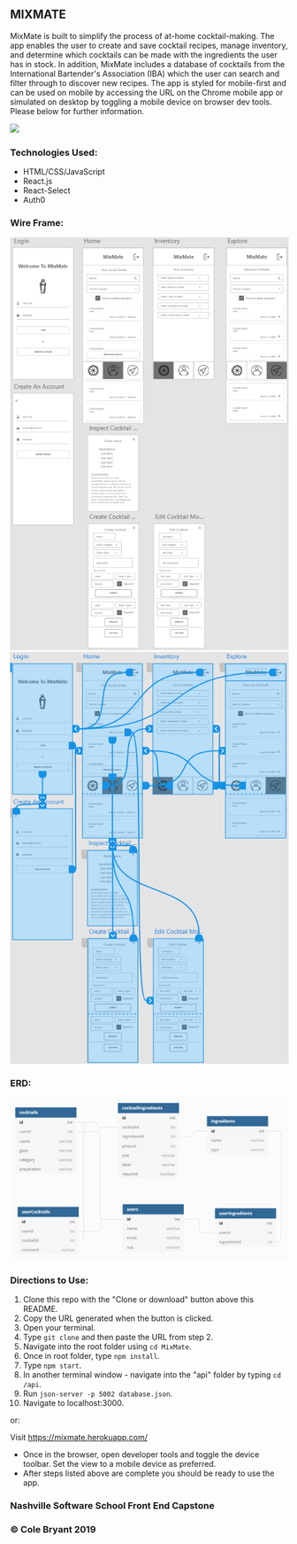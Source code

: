 ## MIXMATE

MixMate is built to simplify the process of at-home cocktail-making. The app enables the user to create and save cocktail recipes, manage inventory, and determine which cocktails can be made with the ingredients the user has in stock. In addition, MixMate includes a database of cocktails from the International Bartender's Association (IBA) which the user can search and filter through to discover new recipes. The app is styled for mobile-first and can be used on mobile by accessing the URL on the Chrome mobile app or simulated on desktop by toggling a mobile device on browser dev tools. Please below for further information.

![](MixMateClip.gif)

### Technologies Used:

- HTML/CSS/JavaScript
- React.js
- React-Select
- Auth0

### Wire Frame:

![](wireFrame.PNG)
![](wireFrameArrows.PNG)

### ERD:

![](mixMateERD.PNG)

### Directions to Use:

1. Clone this repo with the "Clone or download" button above this README.
1. Copy the URL generated when the button is clicked.
1. Open your terminal.
1. Type `git clone` and then paste the URL from step 2.
1. Navigate into the root folder using `cd MixMate`.
1. Once in root folder, type `npm install`.
1. Type `npm start`.
1. In another terminal window - navigate into the "api" folder by typing `cd /api`.
1. Run `json-server -p 5002 database.json`.
1. Navigate to localhost:3000.

or:

Visit https://mixmate.herokuapp.com/

* Once in the browser, open developer tools and toggle the device toolbar. Set the view to a mobile device as preferred.
* After steps listed above are complete you should be ready to use the app.

### Nashville Software School Front End Capstone
### &copy; Cole Bryant 2019

